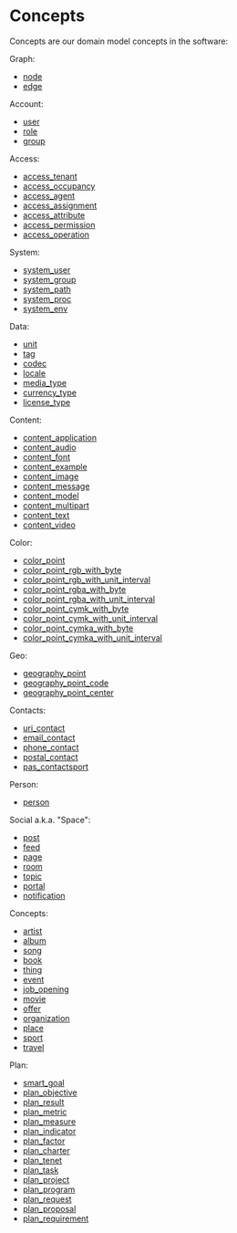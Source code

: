# Concepts

Concepts are our domain model concepts in the software:

Graph:

* [node](concepts/node/)
* [edge](concepts/edge/)

Account:

* [user](concepts/user/)
* [role](concepts/role/)
* [group](concepts/group/)

Access:

* [access_tenant](concepts/access_tenant/)
* [access_occupancy](concepts/access_occupancy/)
* [access_agent](concepts/access_agent/)
* [access_assignment](concepts/access_assignment/)
* [access_attribute](concepts/access_attribute/)
* [access_permission](concepts/access_permission/)
* [access_operation](concepts/access_operation/)

System:

* [system_user](concepts/system_user/)
* [system_group](concepts/system_group/)
* [system_path](concepts/system_path/)
* [system_proc](concepts/system_proc/)
* [system_env](concepts/system_env/)

Data:

* [unit](concepts/unit/)
* [tag](concepts/tag/)
* [codec](concepts/codec/)
* [locale](concepts/locale/)
* [media_type](concepts/media_type/)
* [currency_type](concepts/currency_type/)
* [license_type](concepts/license_type/)

Content:

* [content_application](concepts/content_application/)
* [content_audio](concepts/content_audio/)
* [content_font](concepts/content_font/)
* [content_example](concepts/content_example/)
* [content_image](concepts/content_image/)
* [content_message](concepts/content_message/)
* [content_model](concepts/content_model/)
* [content_multipart](concepts/content_multipart/)
* [content_text](concepts/content_text/)
* [content_video](concepts/content_video/)

Color:

* [color_point](concepts/color_point/)
* [color_point_rgb_with_byte](concepts/color_point_rgb_with_byte)
* [color_point_rgb_with_unit_interval](concepts/color_point_cymka_with_unit_interval)
* [color_point_rgba_with_byte](concepts/color_point_rgba_with_byte)
* [color_point_rgba_with_unit_interval](concepts/color_point_rgba_with_unit_interval)
* [color_point_cymk_with_byte](concepts/color_point_cymk_with_byte)
* [color_point_cymk_with_unit_interval](concepts/color_point_cymka_with_unit_interval)
* [color_point_cymka_with_byte](../color_point_cymka_with_byte)
* [color_point_cymka_with_unit_interval](../color_point_cymka_with_unit_interval)

Geo:

* [geography_point](concepts/geography_point/)
* [geography_point_code](concepts/geography_point_code/)
* [geography_point_center](concepts/geography_point_center/)

Contacts:

* [uri_contact](concepts/uri_contact/)
* [email_contact](concepts/email_contact/)
* [phone_contact](concepts/phone_contact/)
* [postal_contact](concepts/postal_contact/)
* [pas_contactsport](concepts/pas_contactsport/)

Person:

* [person](concepts/person/)

Social a.k.a. "Space":

* [post](concepts/post/)
* [feed](concepts/feed/)
* [page](concepts/page/)
* [room](concepts/room/)
* [topic](concepts/topic/)
* [portal](concepts/portal/)
* [notification](concepts/notification/)

Concepts:

* [artist](concepts/artist/)
* [album](concepts/album/)
* [song](concepts/song/)
* [book](concepts/book/)
* [thing](concepts/thing/)
* [event](concepts/event/)
* [job_opening](concepts/job_opening/)
* [movie](concepts/movie/)
* [offer](concepts/offer/)
* [organization](concepts/organization/)
* [place](concepts/place/)
* [sport](concepts/sport/)
* [travel](concepts/travel/)

Plan:

* [smart_goal](concepts/plan/smart_goal/)
* [plan_objective](concepts/plan/plan_objective/)
* [plan_result](concepts/plan/plan_result/)
* [plan_metric](concepts/plan/plan_metric/)
* [plan_measure](concepts/plan/plan_measure/)
* [plan_indicator](concepts/plan/plan_indicator/)
* [plan_factor](concepts/plan/plan_factor/)
* [plan_charter](concepts/plan/plan_charter/)
* [plan_tenet](concepts/plan/plan_tenet/)
* [plan_task](concepts/plan/plan_task/)
* [plan_project](concepts/plan/plan_project/)
* [plan_program](concepts/plan/plan_program/)
* [plan_request](concepts/plan/plan_request/)
* [plan_proposal](concepts/plan/plan_proposal/)
* [plan_requirement](concepts/plan/plan_requirement/)
